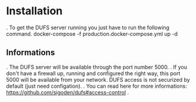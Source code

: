 # Installation
. To get the DUFS server running you just have to run the following command.
docker-compose -f production.docker-compose.yml up -d
## Informations
. The DUFS server will be available through the port number 5000.
. If you don't have a firewall up, running and configured the right way, this port 5000 will be available from your network. DUFS access is not securized by default (just need configation).
. You can read here for more informations: https://github.com/sigoden/dufs#access-control .
